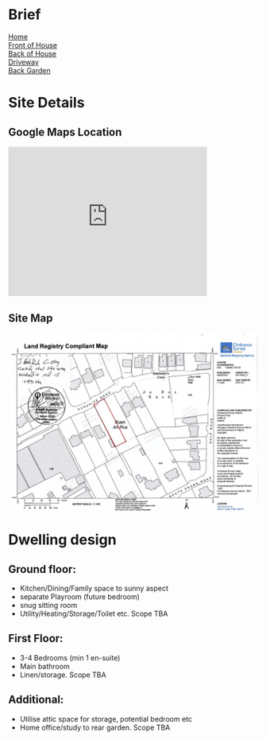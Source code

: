 
# Brief
[Home](brief.md) <br/>
[Front of House](front.md) <br/>
[Back of House](back.md) <br/>
[Driveway](driveway.md) <br/>
[Back Garden](garden) <br/>

#  Site Details
## Google Maps Location
<iframe src="https://www.google.com/maps/embed?pb=!4v1615742316000!6m8!1m7!1sOuTnY1AFFNivPruVMmHU_g!2m2!1d53.51872555085409!2d-6.105114580492074!3f118.42816457784701!4f-5.269892324520953!5f0.7820865974627469" width="400" height="300" style="border:0;" allowfullscreen="" loading="lazy"></iframe>


## Site Map
![House 1](images/sitemap.jpg "House 1")


# Dwelling design

## Ground floor:
- Kitchen/Dining/Family space to sunny aspect
- separate Playroom (future bedroom)
- snug sitting room
- Utility/Heating/Storage/Toilet etc. Scope TBA

## First Floor:
- 3-4 Bedrooms (min 1 en-suite) 
- Main bathroom
- Linen/storage. Scope TBA

## Additional:
- Utilise attic space for storage, potential bedroom etc
- Home office/study to rear garden. Scope TBA
